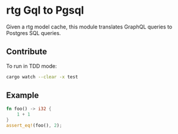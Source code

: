 # rtg Gql to Pgsql

Given a rtg model cache, this module translates GraphQL queries to Postgres SQL queries.


## Contribute

To run in TDD mode:

```bash
cargo watch --clear -x test
```

## Example

```rust
fn foo() -> i32 {
    1 + 1
}
assert_eq!(foo(), 2);
```